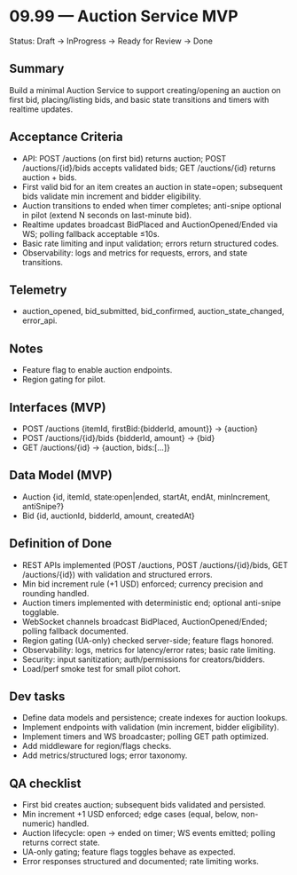 # 09.99 — Auction Service MVP

Status: Draft → InProgress → Ready for Review → Done

## Summary
Build a minimal Auction Service to support creating/opening an auction on first bid, placing/listing bids, and basic state transitions and timers with realtime updates.

## Acceptance Criteria
- API: POST /auctions (on first bid) returns auction; POST /auctions/{id}/bids accepts validated bids; GET /auctions/{id} returns auction + bids.
- First valid bid for an item creates an auction in state=open; subsequent bids validate min increment and bidder eligibility.
- Auction transitions to ended when timer completes; anti-snipe optional in pilot (extend N seconds on last-minute bid).
- Realtime updates broadcast BidPlaced and AuctionOpened/Ended via WS; polling fallback acceptable ≤10s.
- Basic rate limiting and input validation; errors return structured codes.
- Observability: logs and metrics for requests, errors, and state transitions.

## Telemetry
- auction_opened, bid_submitted, bid_confirmed, auction_state_changed, error_api.

## Notes
- Feature flag to enable auction endpoints.
- Region gating for pilot.

## Interfaces (MVP)
- POST /auctions {itemId, firstBid:{bidderId, amount}} → {auction}
- POST /auctions/{id}/bids {bidderId, amount} → {bid}
- GET /auctions/{id} → {auction, bids:[...]}

## Data Model (MVP)
- Auction {id, itemId, state:open|ended, startAt, endAt, minIncrement, antiSnipe?}
- Bid {id, auctionId, bidderId, amount, createdAt}

## Definition of Done
- REST APIs implemented (POST /auctions, POST /auctions/{id}/bids, GET /auctions/{id}) with validation and structured errors.
- Min bid increment rule (+1 USD) enforced; currency precision and rounding handled.
- Auction timers implemented with deterministic end; optional anti-snipe togglable.
- WebSocket channels broadcast BidPlaced, AuctionOpened/Ended; polling fallback documented.
- Region gating (UA-only) checked server-side; feature flags honored.
- Observability: logs, metrics for latency/error rates; basic rate limiting.
- Security: input sanitization; auth/permissions for creators/bidders.
- Load/perf smoke test for small pilot cohort.

## Dev tasks
- Define data models and persistence; create indexes for auction lookups.
- Implement endpoints with validation (min increment, bidder eligibility).
- Implement timers and WS broadcaster; polling GET path optimized.
- Add middleware for region/flags checks.
- Add metrics/structured logs; error taxonomy.

## QA checklist
- First bid creates auction; subsequent bids validated and persisted.
- Min increment +1 USD enforced; edge cases (equal, below, non-numeric) handled.
- Auction lifecycle: open → ended on timer; WS events emitted; polling returns correct state.
- UA-only gating; feature flags toggles behave as expected.
- Error responses structured and documented; rate limiting works.
